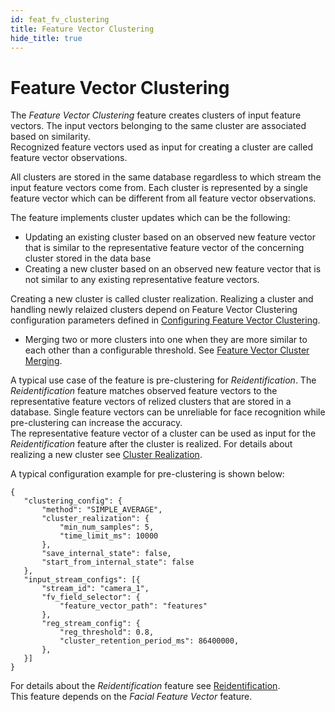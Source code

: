 ```yaml
---
id: feat_fv_clustering
title: Feature Vector Clustering
hide_title: true
---
```


# Feature Vector Clustering

The _Feature Vector Clustering_ feature creates clusters of input feature vectors. The input vectors belonging to the same cluster are associated based on similarity.  
Recognized feature vectors used as input for creating a cluster are called feature vector observations.    

All clusters are stored in the same database regardless to which stream the input feature vectors come from. Each 
cluster is represented by a single feature vector which can be different from all feature vector observations.  

The feature implements cluster updates which can be the following:
* Updating an existing cluster based on an observed new feature vector that is similar to the representative feature 
vector of the concerning cluster stored in the data base
* Creating a new cluster based on an observed new feature vector that is not similar to any existing representative 
feature vectors.  

Creating a new cluster is called cluster realization. Realizing a cluster and handling newly relaized clusters depend on Feature Vector Clustering configuration parameters defined in [Configuring Feature Vector Clustering].
* Merging two or more clusters into one when they are more similar to each other than a configurable threshold.
See [Feature Vector Cluster Merging].  

A typical use case of the feature is pre-clustering for _Reidentification_. The _Reidentification_ feature matches observed feature vectors to the representative feature vectors of relized clusters that are stored in a database. Single feature vectors can be unreliable for face recognition while pre-clustering can increase the accuracy.  
The representative feature vector of a cluster can be used as input for the _Reidentification_ feature after the cluster is realized. For details about realizing a new cluster see [Cluster Realization].  
  
A typical configuration example for pre-clustering is shown below:  
```
{
   "clustering_config": {
       "method": "SIMPLE_AVERAGE",
       "cluster_realization": {
           "min_num_samples": 5,
           "time_limit_ms": 10000
       },
       "save_internal_state": false,
       "start_from_internal_state": false
   },
   "input_stream_configs": [{
       "stream_id": "camera_1",
       "fv_field_selector": {
           "feature_vector_path": "features"
       },
       "reg_stream_config": {
           "reg_threshold": 0.8,
           "cluster_retention_period_ms": 86400000,
       },
   }]
}
```

  
For details about the _Reidentification_ feature see [Reidentification].  
This feature depends on the _Facial Feature Vector_ feature.  
  
[Configuring Feature Vector Clustering]: ../../dev/conf_cluster.md  
[Feature Vector Cluster Merging]: feat_cluster_merging.md  
[Cluster Realization]: feat_cluster_realization.md  
[Reidentification]: feat_reid.md